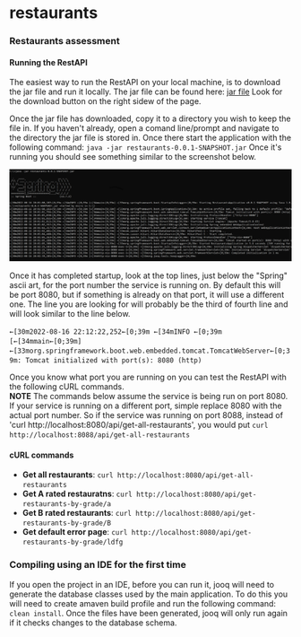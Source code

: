 # restaurants
### Restaurants assessment

#### Running the RestAPI
The easiest way to run the RestAPI on your local machine, is to download the jar file and run it locally.  The jar file can be found here: [jar file](https://github.com/noboard/restaurants/blob/main/target/restaurants-0.0.1-SNAPSHOT.jar) Look for the download button on the right sidew of the page.

Once the jar file has downloaded, copy it to a directory you wish to keep the file in.  If you haven't already, open a comand line/prompt and navigate to the directory the jar file is stored in.  Once there start the application with the following command: `java -jar restaurants-0.0.1-SNAPSHOT.jar` Once it's running you should see something similar to the screenshot below.

![Spring boot startup](https://github.com/noboard/restaurants/blob/main/running_jar_file.PNG)

Once it has completed startup, look at the top lines, just below the "Spring" ascii art, for the port number the service is running on.  By default this will be port 8080, but if something is already on that port, it will use a different one.  The line you are looking for will probably be the third of fourth line and will look similar to the line below.

`←[30m2022-08-16 22:12:22,252←[0;39m ←[34mINFO ←[0;39m [←[34mmain←[0;39m] ←[33morg.springframework.boot.web.embedded.tomcat.TomcatWebServer←[0;39m: Tomcat initialized with port(s): 8080 (http)`

Once you know what port you are running on you can test the RestAPI with the following cURL commands.  
**NOTE**  The commands below assume the service is being run on port 8080.  If your service is running on a different port, simple replace 8080 with the actual port number.  So if the service was running on port 8088, instead of 'curl http://localhost:8080/api/get-all-restaurants', you would put `curl http://localhost:8088/api/get-all-restaurants`


#### cURL commands
- **Get all restaurants**: `curl http://localhost:8080/api/get-all-restaurants`
- **Get A rated restauratns**: `curl http://localhost:8080/api/get-restaurants-by-grade/a`
- **Get B rated restaurants**: `curl http://localhost:8080/api/get-restaurants-by-grade/B`
- **Get default error page**: `curl http://localhost:8080/api/get-restaurants-by-grade/ldfg`

### Compiling using an IDE for the first time
If you open the project in an IDE, before you can run it, jooq will need to generate the database classes used by the main application.  To do this you will need to create amaven build profile and run the following command: `clean install`.  Once the files have been generated, jooq will only run again if it checks changes to the database schema.
